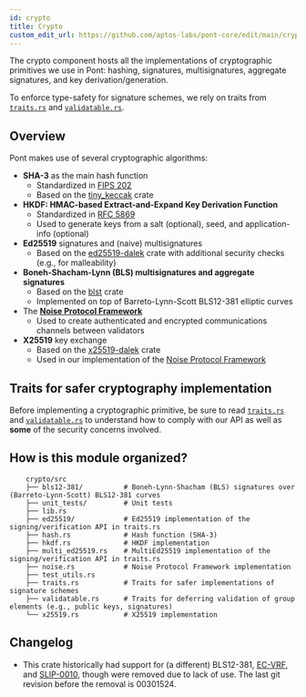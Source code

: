 ```yaml
---
id: crypto
title: Crypto
custom_edit_url: https://github.com/aptos-labs/pont-core/edit/main/crypto/crypto/README.md
---
```


The crypto component hosts all the implementations of cryptographic primitives we use in Pont: hashing, signatures, multisignatures, aggregate signatures, and key derivation/generation.

To enforce type-safety for signature schemes, we rely on traits from  [`traits.rs`](src/traits.rs) and [`validatable.rs`](src/validatable.rs).

## Overview

Pont makes use of several cryptographic algorithms:

- **SHA-3** as the main hash function
  + Standardized in [FIPS 202](https://nvlpubs.nist.gov/nistpubs/FIPS/NIST.FIPS.202.pdf)
  + Based on the [tiny_keccak](https://docs.rs/tiny-keccak/) crate
- **HKDF: HMAC-based Extract-and-Expand Key Derivation Function**
  + Standardized in [RFC 5869](https://tools.ietf.org/html/rfc5869)
  + Used to generate keys from a salt (optional), seed, and application-info (optional)
- **Ed25519** signatures and (naive) multisignatures
  + Based on the [ed25519-dalek](https://docs.rs/ed25519-dalek/) crate with additional security checks (e.g., for malleability)
- **Boneh-Shacham-Lynn (BLS) multisignatures and aggregate signatures**
  + Based on the [blst](https://docs.rs/blst/) crate
  + Implemented on top of Barreto-Lynn-Scott BLS12-381 elliptic curves
- The **[Noise Protocol Framework](http://www.noiseprotocol.org/)**
  - Used to create authenticated and encrypted communications channels between validators
- **X25519** key exchange
  + Based on the [x25519-dalek](https://docs.rs/x25519-dalek) crate
  + Used in our implementation of the [Noise Protocol Framework](http://www.noiseprotocol.org/)

## Traits for safer cryptography implementation

Before implementing a cryptographic primitive, be sure to read [`traits.rs`](src/traits.rs) and [`validatable.rs`](src/validatable.rs) to understand how to comply with our API as well as **some** of the security concerns involved.

## How is this module organized?
```
    crypto/src
    ├── bls12-381/          # Boneh-Lynn-Shacham (BLS) signatures over (Barreto-Lynn-Scott) BLS12-381 curves
    ├── unit_tests/         # Unit tests
    ├── lib.rs
    ├── ed25519/            # Ed25519 implementation of the signing/verification API in traits.rs
    ├── hash.rs             # Hash function (SHA-3)
    ├── hkdf.rs             # HKDF implementation
    ├── multi_ed25519.rs    # MultiEd25519 implementation of the signing/verification API in traits.rs
    ├── noise.rs            # Noise Protocol Framework implementation
    ├── test_utils.rs
    ├── traits.rs           # Traits for safer implementations of signature schemes
    ├── validatable.rs      # Traits for deferring validation of group elements (e.g., public keys, signatures)
    └── x25519.rs           # X25519 implementation

```

## Changelog

 - This crate historically had support for (a different) BLS12-381, [EC-VRF](https://tools.ietf.org/id/draft-goldbe-vrf-01.html#rfc.section.5), and [SLIP-0010](https://github.com/satoshilabs/slips/blob/master/slip-0010.md), though were removed due to lack of use. The last git revision before the removal is 00301524.
